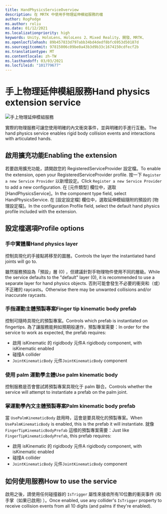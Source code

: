```yaml
---
title: HandPhysicsServiceOverview
description: 在 MRTK 中使用手物理延伸模組服務的檔
author: RogPodge
ms.author: roliu
ms.date: 01/12/2021
ms.localizationpriority: high
keywords: Unity、HoloLens、HoloLens 2、Mixed Reality、開發、MRTK、
ms.openlocfilehash: 89b457833d797abb34bd4dedf8bfc6953d50187d
ms.sourcegitcommit: 97815006c09be0a43b3d9b33c1674150cdfecf2b
ms.translationtype: MT
ms.contentlocale: zh-TW
ms.lasthandoff: 03/03/2021
ms.locfileid: "101779677"
---
```

# <a name="hand-physics-extension-service"></a><span data-ttu-id="1b3fc-104">手上物理延伸模組服務</span><span class="sxs-lookup"><span data-stu-id="1b3fc-104">Hand physics extension service</span></span>

![手上物理延伸模組服務](../images/hand-physics/MRTK_UX_HandPhysics_Main.jpg)

<span data-ttu-id="1b3fc-106">實際的物理服務可讓您使用明確的內文衝突事件，並與明確的手進行互動。</span><span class="sxs-lookup"><span data-stu-id="1b3fc-106">The hand physics service enables rigid body collision events and interactions with articulated hands.</span></span>

## <a name="enabling-the-extension"></a><span data-ttu-id="1b3fc-107">啟用擴充功能</span><span class="sxs-lookup"><span data-stu-id="1b3fc-107">Enabling the extension</span></span>

<span data-ttu-id="1b3fc-108">若要啟用擴充功能，請開啟您的 RegisteredServiceProvider 設定檔。</span><span class="sxs-lookup"><span data-stu-id="1b3fc-108">To enable the extension, open your RegisteredServiceProvider profile.</span></span> <span data-ttu-id="1b3fc-109">按一下 `Register a new Service Provider` 以新增設定。</span><span class="sxs-lookup"><span data-stu-id="1b3fc-109">Click `Register a new Service Provider` to add a new configuration.</span></span> <span data-ttu-id="1b3fc-110">在 [元件類型] 欄位中，選取 [HandPhysicsService]。</span><span class="sxs-lookup"><span data-stu-id="1b3fc-110">In the component type field, select HandPhysicsService.</span></span> <span data-ttu-id="1b3fc-111">在 [設定設定檔] 欄位中，選取延伸模組隨附的預設的 [物理設定檔]。</span><span class="sxs-lookup"><span data-stu-id="1b3fc-111">In the configuration Profile field, select the default hand physics profile included with the extension.</span></span>

## <a name="profile-options"></a><span data-ttu-id="1b3fc-112">設定檔選項</span><span class="sxs-lookup"><span data-stu-id="1b3fc-112">Profile options</span></span>

### <a name="hand-physics-layer"></a><span data-ttu-id="1b3fc-113">手中實體層</span><span class="sxs-lookup"><span data-stu-id="1b3fc-113">Hand physics layer</span></span>

<span data-ttu-id="1b3fc-114">控制具現化的手接點將移至的圖層。</span><span class="sxs-lookup"><span data-stu-id="1b3fc-114">Controls the layer the instantiated hand joints will go to.</span></span>

<span data-ttu-id="1b3fc-115">雖然服務預設為「預設」層 (0) ，但建議針對手物理物件使用不同的層級。</span><span class="sxs-lookup"><span data-stu-id="1b3fc-115">While the service defaults to the "default" layer (0), it is recommended to use a separate layer for hand physics objects.</span></span> <span data-ttu-id="1b3fc-116">否則可能會發生不必要的衝突和（或）不正確的 raycasts。</span><span class="sxs-lookup"><span data-stu-id="1b3fc-116">Otherwise there may be unwanted collisions and/or inaccurate raycasts.</span></span>

### <a name="finger-tip-kinematic-body-prefab"></a><span data-ttu-id="1b3fc-117">手指運動主體預製專案</span><span class="sxs-lookup"><span data-stu-id="1b3fc-117">Finger tip kinematic body prefab</span></span>

<span data-ttu-id="1b3fc-118">控制可隨時具現化的預製專案。</span><span class="sxs-lookup"><span data-stu-id="1b3fc-118">Controls which prefab is instantiated on fingertips.</span></span> <span data-ttu-id="1b3fc-119">為了讓服務能夠如預期般運作，預製專案需要：</span><span class="sxs-lookup"><span data-stu-id="1b3fc-119">In order for the service to work as expected, the prefab requires:</span></span>

- <span data-ttu-id="1b3fc-120">啟用 isKinematic 的 rigidbody 元件</span><span class="sxs-lookup"><span data-stu-id="1b3fc-120">A rigidbody component, with isKinematic enabled</span></span>
- <span data-ttu-id="1b3fc-121">碰撞</span><span class="sxs-lookup"><span data-stu-id="1b3fc-121">A collider</span></span>
- <span data-ttu-id="1b3fc-122">`JointKinematicBody` 元件</span><span class="sxs-lookup"><span data-stu-id="1b3fc-122">`JointKinematicBody` component</span></span>

### <a name="use-palm-kinematic-body"></a><span data-ttu-id="1b3fc-123">使用 palm 運動學主體</span><span class="sxs-lookup"><span data-stu-id="1b3fc-123">Use palm kinematic body</span></span>

<span data-ttu-id="1b3fc-124">控制服務是否會嘗試將預製專案具現化于 palm 聯合。</span><span class="sxs-lookup"><span data-stu-id="1b3fc-124">Controls whether the service will attempt to instantiate a prefab on the palm joint.</span></span>

### <a name="palm-kinematic-body-prefab"></a><span data-ttu-id="1b3fc-125">掌運動學內文主體預製專案</span><span class="sxs-lookup"><span data-stu-id="1b3fc-125">Palm kinematic body prefab</span></span>

<span data-ttu-id="1b3fc-126">當 `UsePalmKinematicBody` 啟用時，這會是要具現化的預製專案。</span><span class="sxs-lookup"><span data-stu-id="1b3fc-126">When `UsePalmKinematicBody` is enabled, this is the prefab it will instantiate.</span></span> <span data-ttu-id="1b3fc-127">就像 `FingerTipKinematicBodyPrefab` 這樣的預製專案需要：</span><span class="sxs-lookup"><span data-stu-id="1b3fc-127">Just like `FingerTipKinematicBodyPrefab`, this prefab requires:</span></span>

- <span data-ttu-id="1b3fc-128">啟用 isKinematic 的 rigidbody 元件</span><span class="sxs-lookup"><span data-stu-id="1b3fc-128">A rigidbody component, with isKinematic enabled</span></span>
- <span data-ttu-id="1b3fc-129">碰撞</span><span class="sxs-lookup"><span data-stu-id="1b3fc-129">A collider</span></span>
- <span data-ttu-id="1b3fc-130">`JointKinematicBody` 元件</span><span class="sxs-lookup"><span data-stu-id="1b3fc-130">`JointKinematicBody` component</span></span>

## <a name="how-to-use-the-service"></a><span data-ttu-id="1b3fc-131">如何使用服務</span><span class="sxs-lookup"><span data-stu-id="1b3fc-131">How to use the service</span></span>

<span data-ttu-id="1b3fc-132">啟用之後，請使用任何碰撞器的 `IsTrigger` 屬性來接收所有10位數的衝突事件 (和手掌（如果已啟用) ）。</span><span class="sxs-lookup"><span data-stu-id="1b3fc-132">Once enabled, use any collider's `IsTrigger` property to receive collision events from all 10 digits (and palms if they're enabled).</span></span>
